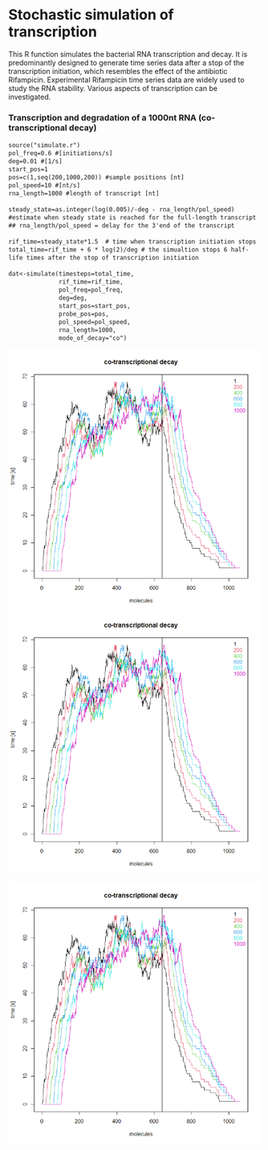 # Stochastic simulation of transcription

This R function simulates the bacterial RNA transcription and decay. It is predominantly designed to generate time series data after a stop of the transcription initiation, which resembles the effect of the antibiotic Rifampicin. Experimental Rifampicin time series data are widely used to study the RNA stability. 
Various aspects of transcription can be investigated.

### Transcription and degradation of a 1000nt RNA (co-transcriptional decay)

```
source("simulate.r")
pol_freq=0.6 #[initiations/s]
deg=0.01 #[1/s]
start_pos=1
pos=c(1,seq(200,1000,200)) #sample positions [nt]
pol_speed=10 #[nt/s]
rna_length=1000 #length of transcript [nt]

steady_state=as.integer(log(0.005)/-deg - rna_length/pol_speed) #estimate when steady state is reached for the full-length transcript
## rna_length/pol_speed = delay for the 3'end of the transcript

rif_time=steady_state*1.5  # time when transcription initiation stops
total_time=rif_time + 6 * log(2)/deg # the simualtion stops 6 half-life times after the stop of transcription initiation

dat<-simulate(timesteps=total_time,
              rif_time=rif_time,
              pol_freq=pol_freq,
              deg=deg,
              start_pos=start_pos,
              probe_pos=pos,
              pol_speed=pol_speed,
              rna_length=1000,
              mode_of_decay="co")
```
<p float="left">
  <img src="https://github.com/JensGeorg/Stochastic-simulation-of-transcription/blob/main/simulate_figs/co_transcriptional_1000nt.png" "width=200"/>
  <img src="https://github.com/JensGeorg/Stochastic-simulation-of-transcription/blob/main/simulate_figs/co_transcriptional_1000nt.png" "width=2300"/>
</p>


<p align="center">
  <img src="https://github.com/JensGeorg/Stochastic-simulation-of-transcription/blob/main/simulate_figs/co_transcriptional_1000nt.png"/>
</p>
